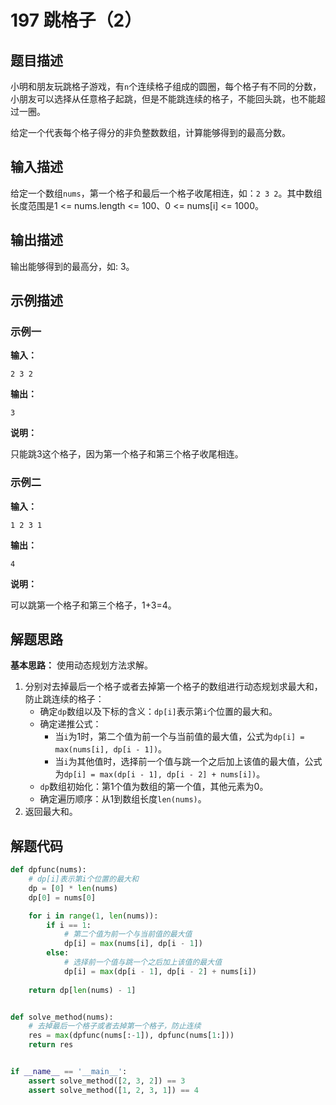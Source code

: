 # 197 跳格子（2）

## 题目描述

小明和朋友玩跳格子游戏，有`n`个连续格子组成的圆圈，每个格子有不同的分数，小朋友可以选择从任意格子起跳，但是不能跳连续的格子，不能回头跳，也不能超过一圈。

给定一个代表每个格子得分的非负整数数组，计算能够得到的最高分数。

## 输入描述

给定一个数组`nums`，第一个格子和最后一个格子收尾相连，如：`2 3 2`。其中数组长度范围是1 <= nums.length <= 100、0 <= nums[i] <= 1000。

## 输出描述

输出能够得到的最高分，如: 3。

## 示例描述

### 示例一

**输入：**

```text
2 3 2
```

**输出：**

```text
3 
```

**说明：**

只能跳3这个格子，因为第一个格子和第三个格子收尾相连。

### 示例二

**输入：**

```text
1 2 3 1
```

**输出：**

```text
4 
```

**说明：**

可以跳第一个格子和第三个格子，1+3=4。

## 解题思路

**基本思路：** 使用动态规划方法求解。

1. 分别对去掉最后一个格子或者去掉第一个格子的数组进行动态规划求最大和，防止跳连续的格子：
   - 确定`dp`数组以及下标的含义：`dp[i]`表示第`i`个位置的最大和。
   - 确定递推公式：
      - 当`i`为1时，第二个值为前一个与当前值的最大值，公式为`dp[i] = max(nums[i], dp[i - 1])`。
      - 当`i`为其他值时，选择前一个值与跳一个之后加上该值的最大值，公式为`dp[i] = max(dp[i - 1], dp[i - 2] + nums[i])`。
   - `dp`数组初始化：第1个值为数组的第一个值，其他元素为0。
   - 确定遍历顺序：从1到数组长度`len(nums)`。
2. 返回最大和。   

## 解题代码

```python
def dpfunc(nums):
    # dp[i]表示第i个位置的最大和
    dp = [0] * len(nums)
    dp[0] = nums[0]

    for i in range(1, len(nums)):
        if i == 1:
            # 第二个值为前一个与当前值的最大值
            dp[i] = max(nums[i], dp[i - 1])
        else:
            # 选择前一个值与跳一个之后加上该值的最大值
            dp[i] = max(dp[i - 1], dp[i - 2] + nums[i])
    
    return dp[len(nums) - 1]


def solve_method(nums):
    # 去掉最后一个格子或者去掉第一个格子，防止连续
    res = max(dpfunc(nums[:-1]), dpfunc(nums[1:]))
    return res


if __name__ == '__main__':
    assert solve_method([2, 3, 2]) == 3
    assert solve_method([1, 2, 3, 1]) == 4
```

